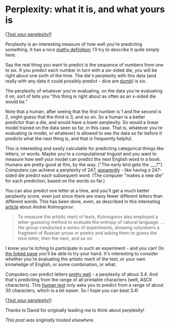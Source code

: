 # Perplexity: what it is, and what yours is



[<a href="http://ajschumacher.github.io/perplexity/">Test <em>your</em> perplexity!</a>]

Perplexity is an interesting measure of how well you're predicting something. It has a nice <a href="http://en.wikipedia.org/wiki/Perplexity">mathy definition</a>;&#160;I'll try to describe it quite simply here.

Say the real thing you want to predict is the sequence of numbers from one to six. If you predict each number in turn with a six-sided die, you will be right about one sixth of the time. The die's perplexity with this data (and really with any data it could possibly predict - dice are <a href="http://en.wikipedia.org/wiki/Cleromancy">dumb</a>) is six.

The perplexity of whatever you're evaluating, on the data you're evaluating it on, sort of tells you "this thing is right about as often as an x-sided die would be."

Note that a human, after seeing that the first number is 1 and the second is 2, might guess that the third is 3, and so on. So a human is a better predictor than a die, and would have a lower perplexity. So would a linear model trained on the data seen so far, in this case. That is, whatever you're evaluating (a model, or whatever) is allowed to see the data so far before it predicts what the next thing is, and that is frequently helpful.

This is interesting and easily calculable for predicting categorical things like letters, or words. Maybe you're a computational linguist and you want to measure how well your model can predict the next English word in a book. Humans are pretty good at this, by the way. ("The early bird gets the ___?") Computers can achieve a perplexity of 247, <a href="http://en.wikipedia.org/wiki/Perplexity">apparently</a> - like having a 247-sided die predict each subsequent word. (The computer "makes a new die" for each prediction, based on the words so far.)

You can also predict one letter at a time, and you'll get a much better perplexity score, even just since there are many fewer different letters than different words. This has been done, even, as described in this interesting <a href="http://nautil.us/issue/4/the-unlikely/the-man-who-invented-modern-probability">article</a> about Andrei Kolmogorov:

<blockquote>To measure the artistic merit of texts, Kolmogorov also employed a letter-guessing method to evaluate the entropy of natural language. ... His group conducted a series of experiments, showing volunteers a fragment of Russian prose or poetry and asking them to guess the next letter, then the next, and so on.</blockquote>
I know you're itching to participate in such an experiment - and you can! On <a href="http://ajschumacher.github.io/perplexity/">the linked page</a> you'll be able to try your hand. It's interesting to consider whether you're evaluating the artistic merit of the text, or your own knowledge of English, or some combination, or what.

Computers can predict letters <a href="http://acl.ldc.upenn.edu/J/J92/J92-1002.pdf">pretty well</a>&#160;- a perplexity of about 3.4. And that's predicting from the range of all printable characters (well, ASCII characters). This <a href="http://ajschumacher.github.io/perplexity/">human test</a> only asks you to predict from a range of about 30 characters, which is a bit easier. So I hope you can beat 3.4!

[<a href="http://ajschumacher.github.io/perplexity/">Test&#160;<em>your</em>&#160;perplexity!</a>]

Thanks to David for originally leading me to think about perplexity!



*This post was originally hosted elsewhere.*
